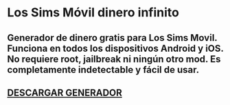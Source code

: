 # Los Sims Móvil dinero infinito
## Generador de dinero gratis para Los Sims Movil. Funciona en todos los dispositivos Android y iOS. No requiere root, jailbreak ni ningún otro mod. Es completamente indetectable y fácil de usar.

## [DESCARGAR GENERADOR](https://stellardownload.pro/cl/i/g68gjp)


